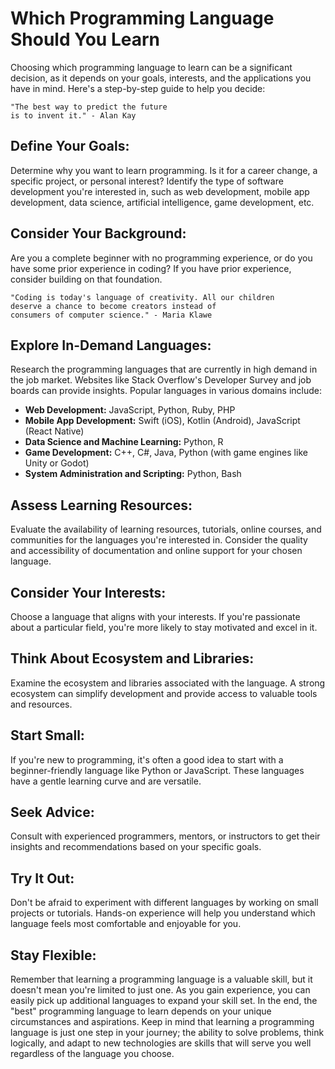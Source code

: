# Which Programming Language Should You Learn

Choosing which programming language to learn can be a significant decision, as it depends on your goals, interests, and the applications you have in mind. Here's a step-by-step guide to help you decide:
```
"The best way to predict the future 
is to invent it." - Alan Kay
```
## Define Your Goals:

Determine why you want to learn programming. Is it for a career change, a specific project, or personal interest?
Identify the type of software development you're interested in, such as web development, mobile app development, data science, artificial intelligence, game development, etc.

## Consider Your Background:

Are you a complete beginner with no programming experience, or do you have some prior experience in coding?
If you have prior experience, consider building on that foundation.
```
"Coding is today's language of creativity. All our children 
deserve a chance to become creators instead of 
consumers of computer science." - Maria Klawe
```
## Explore In-Demand Languages:

Research the programming languages that are currently in high demand in the job market. Websites like Stack Overflow's Developer Survey and job boards can provide insights.
Popular languages in various domains include:
- **Web Development:** JavaScript, Python, Ruby, PHP
- **Mobile App Development:** Swift (iOS), Kotlin (Android), JavaScript (React Native)
- **Data Science and Machine Learning:** Python, R
- **Game Development:** C++, C#, Java, Python (with game engines like Unity or Godot)
- **System Administration and Scripting:** Python, Bash

## Assess Learning Resources:

Evaluate the availability of learning resources, tutorials, online courses, and communities for the languages you're interested in.
Consider the quality and accessibility of documentation and online support for your chosen language.

## Consider Your Interests:

Choose a language that aligns with your interests. If you're passionate about a particular field, you're more likely to stay motivated and excel in it.

## Think About Ecosystem and Libraries:

Examine the ecosystem and libraries associated with the language. A strong ecosystem can simplify development and provide access to valuable tools and resources.

## Start Small:

If you're new to programming, it's often a good idea to start with a beginner-friendly language like Python or JavaScript. These languages have a gentle learning curve and are versatile.

## Seek Advice:

Consult with experienced programmers, mentors, or instructors to get their insights and recommendations based on your specific goals.

## Try It Out:

Don't be afraid to experiment with different languages by working on small projects or tutorials. Hands-on experience will help you understand which language feels most comfortable and enjoyable for you.

## Stay Flexible:

Remember that learning a programming language is a valuable skill, but it doesn't mean you're limited to just one. As you gain experience, you can easily pick up additional languages to expand your skill set.
In the end, the "best" programming language to learn depends on your unique circumstances and aspirations. Keep in mind that learning a programming language is just one step in your journey; the ability to solve problems, think logically, and adapt to new technologies are skills that will serve you well regardless of the language you choose.